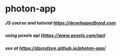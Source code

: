 # photon-app
##### JS course and tutorial  https://developpedbyed.com 
##### using pexels api (https://www.pexels.com/api)
##### see at https://dzendzen.github.io/photon-app/
